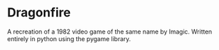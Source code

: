 # Dragonfire
A recreation of a 1982 video game of the same name by Imagic. Written entirely in python using the pygame library.
